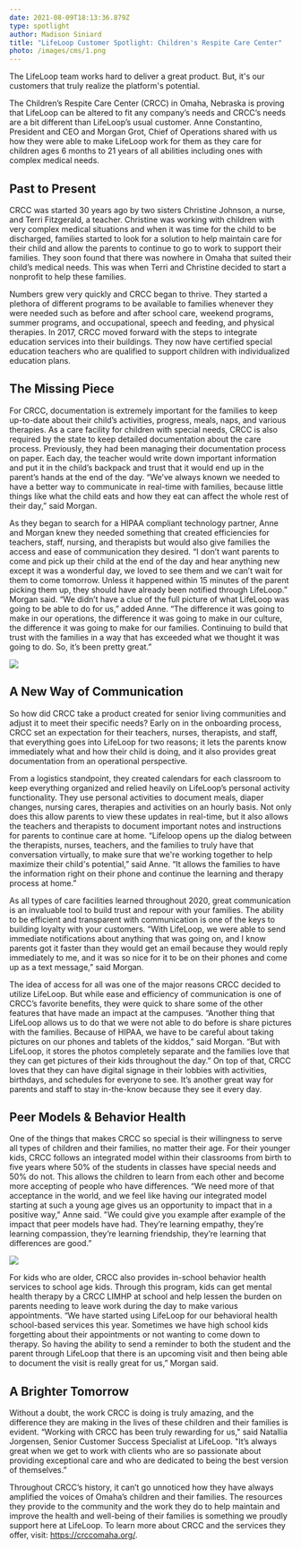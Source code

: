 ```yaml
---
date: 2021-08-09T18:13:36.879Z
type: spotlight
author: Madison Siniard
title: "LifeLoop Customer Spotlight: Children's Respite Care Center"
photo: /images/cms/1.png
---
```

The LifeLoop team works hard to deliver a great product. But, it's our customers that truly realize the platform's potential. 

The Children’s Respite Care Center (CRCC) in Omaha, Nebraska is proving that LifeLoop can be altered to fit any company’s needs and CRCC’s needs are a bit different than LifeLoop’s usual customer. Anne Constantino, President and CEO and Morgan Grot, Chief of Operations shared with us how they were able to make LifeLoop work for them as they care for children ages 6 months to 21 years of all abilities including ones with complex medical needs. 

## **Past to Present**

CRCC was started 30 years ago by two sisters Christine Johnson, a nurse, and Terri Fitzgerald, a teacher. Christine was working with children with very complex medical situations and when it was time for the child to be discharged, families started to look for a solution to help maintain care for their child and allow the parents to continue to go to work to support their families. They soon found that there was nowhere in Omaha that suited their child’s medical needs. This was when Terri and Christine decided to start a nonprofit to help these families.

Numbers grew very quickly and CRCC began to thrive. They started a plethora of different programs to be available to families whenever they were needed such as before and after school care, weekend programs, summer programs, and occupational, speech and feeding, and physical therapies. In 2017, CRCC moved forward with the steps to integrate education services into their buildings. They now have certified special education teachers who are qualified to support children with individualized education plans. 

## The Missing Piece

For CRCC, documentation is extremely important for the families to keep up-to-date about their child’s activities, progress, meals, naps, and various therapies. As a care facility for children with special needs, CRCC is also required by the state to keep detailed documentation about the care process. Previously, they had been managing their documentation process on paper. Each day, the teacher would write down important information and put it in the child’s backpack and trust that it would end up in the parent’s hands at the end of the day. “We’ve always known we needed to have a better way to communicate in real-time with families, because little things like what the child eats and how they eat can affect the whole rest of their day,” said Morgan.


As they began to search for a HIPAA compliant technology partner, Anne and Morgan knew they needed something that created efficiencies for teachers, staff, nursing, and therapists but would also give families the access and ease of communication they desired. “I don’t want parents to come and pick up their child at the end of the day and hear anything new except it was a wonderful day, we loved to see them and we can’t wait for them to come tomorrow. Unless it happened within 15 minutes of the parent picking them up, they should have already been notified through LifeLoop.”  Morgan said. “We didn’t have a clue of the full picture of what LifeLoop was going to be able to do for us,” added Anne. “The difference it was going to make in our operations, the difference it was going to make in our culture, the difference it was going to make for our families. Continuing to build that trust with the families in a way that has exceeded what we thought it was going to do. So, it’s been pretty great.”

![](/images/cms/blog-quotes.png)

## A New Way of Communication



So how did CRCC take a product created for senior living communities and adjust it to meet their specific needs? Early on in the onboarding process, CRCC set an expectation for their teachers, nurses, therapists, and staff, that everything goes into LifeLoop for two reasons; it lets the parents know immediately what and how their child is doing, and it also provides great documentation from an operational perspective.


From a logistics standpoint, they created calendars for each classroom to keep everything organized and relied heavily on LifeLoop’s personal activity functionality. They use personal activities to document meals, diaper changes, nursing cares, therapies and activities on an hourly basis. Not only does this allow parents to view these updates in real-time, but it also allows the teachers and therapists to document important notes and instructions for parents to continue care at home. “Lifeloop opens up the dialog between the therapists, nurses, teachers, and the families to truly have that conversation virtually, to make sure that we're working together to help maximize their child's potential,” said Anne. “It allows the families to have the information right on their phone and continue the learning and therapy process at home.”


As all types of care facilities learned throughout 2020, great communication is an invaluable tool to build trust and repour with your families. The ability to be efficient and transparent with communication is one of the keys to building loyalty with your customers. “With LifeLoop, we were able to send immediate notifications about anything that was going on, and I know parents got it faster than they would get an email because they would reply immediately to me, and it was so nice for it to be on their phones and come up as a text message,” said Morgan. 

The idea of access for all was one of the major reasons CRCC decided to utilize LifeLoop. But while ease and efficiency of communication is one of CRCC’s favorite benefits, they were quick to share some of the other features that have made an impact at the campuses. “Another thing that LifeLoop allows us to do that we were not able to do before is share pictures with the families. Because of HIPAA, we have to be careful about taking pictures on our phones and tablets of the kiddos,” said Morgan. “But with LifeLoop, it stores the photos completely separate and the families love that they can get pictures of their kids throughout the day.” On top of that, CRCC loves that they can have digital signage in their lobbies with activities, birthdays, and schedules for everyone to see. It’s another great way for parents and staff to stay in-the-know because they see it every day. 



## Peer Models & Behavior Health

One of the things that makes CRCC so special is their willingness to serve all types of children and their families, no matter their age. For their younger kids, CRCC follows an integrated model within their classrooms from birth to five years where 50% of the students in classes have special needs and 50% do not. This allows the children to learn from each other and become more accepting of people who have differences. “We need more of that acceptance in the world, and we feel like having our integrated model starting at such a young age gives us an opportunity to impact that in a positive way," Anne said. "We could give you example after example of the impact that peer models have had. They’re learning empathy, they’re learning compassion, they’re learning friendship, they’re learning that differences are good.” 

![](/images/cms/blog-quotes-1-.png)


For kids who are older, CRCC also provides in-school behavior health services to school age kids. Through this program, kids can get mental health therapy by a CRCC LIMHP at school and help lessen the burden on parents needing to leave work during the day to make various appointments. “We have started using LifeLoop for our behavioral health school-based services this year. Sometimes we have high school kids forgetting about their appointments or not wanting to come down to therapy. So having the ability to send a reminder to both the student and the parent through LifeLoop that there is an upcoming visit and then being able to document the visit is really great for us,” Morgan said.



## A Brighter Tomorrow



Without a doubt, the work CRCC is doing is truly amazing, and the difference they are making in the lives of these children and their families is evident. “Working with CRCC has been truly rewarding for us," said Natallia Jorgensen, Senior Customer Success Specialist at LifeLoop. "It’s always great when we get to work with clients who are so passionate about providing exceptional care and who are dedicated to being the best version of themselves.”


Throughout CRCC’s history, it can’t go unnoticed how they have always amplified the voices of Omaha’s children and their families. The resources they provide to the community and the work they do to help maintain and improve the health and well-being of their families is something we proudly support here at LifeLoop. To learn more about CRCC and the services they offer, visit: https://crccomaha.org/.